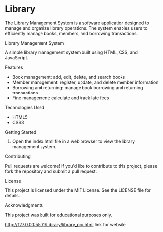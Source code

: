 # Library
The Library Management System is a software application designed to manage and organize library operations. The system enables users to efficiently manage books, members, and borrowing transactions.

Library Management System

A simple library management system built using HTML, CSS, and JavaScript.

Features

- Book management: add, edit, delete, and search books
- Member management: register, update, and delete member information
- Borrowing and returning: manage book borrowing and returning transactions
- Fine management: calculate and track late fees

Technologies Used

- HTML5
- CSS3

Getting Started

1. Open the index.html file in a web browser to view the library management system.

Contributing

Pull requests are welcome! If you'd like to contribute to this project, please fork the repository and submit a pull request.

License

This project is licensed under the MIT License. See the LICENSE file for details.

Acknowledgments

This project was built for educational purposes only.

http://127.0.0.1:5501/Library/library_pro.html link for website
